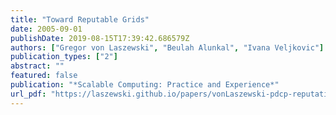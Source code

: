 ```yaml
---
title: "Toward Reputable Grids"
date: 2005-09-01
publishDate: 2019-08-15T17:39:42.686579Z
authors: ["Gregor von Laszewski", "Beulah Alunkal", "Ivana Veljkovic"]
publication_types: ["2"]
abstract: ""
featured: false
publication: "*Scalable Computing: Practice and Experience*"
url_pdf: "https://laszewski.github.io/papers/vonLaszewski-pdcp-reputation.pdf"
---
```


